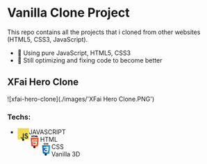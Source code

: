 # Vanilla Clone Project

This repo contains all the projects that i cloned from other websites (HTML5, CSS3, JavaScript).
- 🌱 Using pure JavaScript, HTML5, CSS3
- 🔭 Still optimizing and fixing code to become better

## XFai Hero Clone

![xfai-hero-clone](./images/'XFai Hero Clone.PNG')

### Techs:

- <img align="left" alt="JavaScript" width="26px" src="https://raw.githubusercontent.com/github/explore/80688e429a7d4ef2fca1e82350fe8e3517d3494d/topics/javascript/javascript.png" /> JAVASCRIPT 
- <img align="left" alt="HTML5" width="26px" src="https://raw.githubusercontent.com/github/explore/80688e429a7d4ef2fca1e82350fe8e3517d3494d/topics/html/html.png" /> HTML
- <img align="left" alt="CSS3" width="26px" src="https://raw.githubusercontent.com/github/explore/80688e429a7d4ef2fca1e82350fe8e3517d3494d/topics/css/css.png" /> CSS
- Vanilla 3D
